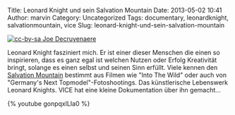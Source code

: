 Title: Leonard Knight und sein Salvation Mountain
Date: 2013-05-02 10:41
Author: marvin
Category: Uncategorized
Tags: documentary, leonardknight, salvationmountain, vice
Slug: leonard-knight-und-sein-salvation-mountain

[![cc-by-sa Joe Decruyenaere]({filename}/images/800px-Salvation_Mountain_001.jpg)](http://www.flickr.com/people/38213125@N00)

Leonard Knight fasziniert mich. Er ist einer dieser Menschen die einen
so inspirieren, dass es ganz egal ist welchen Nutzen oder Erfolg
Kreativität bringt, solange es einen selbst und seinen Sinn erfüllt.
Viele kennen den [Salvation
Mountain](https://de.wikipedia.org/wiki/Salvation_Mountain) bestimmt aus
Filmen wie "Into The Wild" oder auch von "Germany's Next
Topmodel"-Fotoshootings. Das künstlerische Lebenswerk Leonard Knights.
VICE hat eine kleine Dokumentation über ihn gemacht...

{% youtube gonpqxlLIa0 %}

